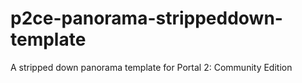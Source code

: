 # p2ce-panorama-strippeddown-template
 A stripped down panorama template for Portal 2: Community Edition
